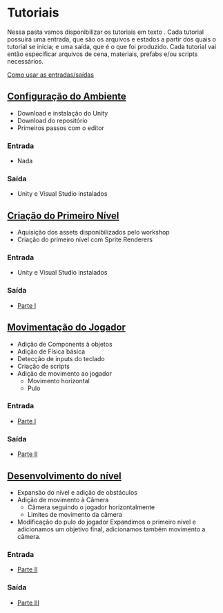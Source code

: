 # Tutoriais

Nessa pasta vamos disponibilizar os tutoriais em texto .
Cada tutorial possuirá uma entrada, que são os arquivos e estados a partir dos quais o tutorial se inicia; e uma saída, que é o que foi produzido.
Cada tutorial vai então especificar arquivos de cena, materiais, prefabs e/ou scripts necessários.

[Como usar as entradas/saídas](./)

## [Configuração do Ambiente](./Ambiente.md)
  - Download e instalação do Unity
  - Download do repositório
  - Primeiros passos com o editor

### Entrada
  - Nada

### Saída
  - Unity e Visual Studio instalados
    
## [Criação do Primeiro Nível](./primeiroNivel.md)
  - Aquisição dos assets disponibilizados pelo workshop
  - Criação do primeiro nível com Sprite Renderers
  
### Entrada
  - Unity e Visual Studio instalados
  
### Saída
  - [Parte I](https://github.com/Lizdtre/unity-for-women/tree/master/workshop/Assets/Part%20I)

## [Movimentação do Jogador](./movimentoPlayer.md)
  - Adição de Components à objetos
  - Adição de Física básica
  - Detecção de inputs do teclado
  - Criação de scripts
  - Adição de movimento ao jogador
    - Movimento horizontal
    - Pulo 

### Entrada
  - [Parte I](https://github.com/Lizdtre/unity-for-women/tree/master/workshop/Assets/Part%20I)
    
### Saída
  - [Parte II](https://github.com/Lizdtre/unity-for-women/tree/master/workshop/Assets/Part%20II)

## [Desenvolvimento do nível](./Desenvolvendo%20Nível.md)
  - Expansão do nível e adição de obstáculos
  - Adição de movimento à Câmera
    - Câmera seguindo o jogador horizontalmente
    - Limites de movimento da câmera
  - Modificação do pulo do jogador
  Expandimos o primeiro nível e adicionamos um objetivo final, adicionamos também movimento a câmera.

### Entrada
  - [Parte II](https://github.com/Lizdtre/unity-for-women/tree/master/workshop/Assets/Part%20II)

### Saída
  - [Parte III](https://github.com/Lizdtre/unity-for-women/tree/master/workshop/Assets/Part%20III)


